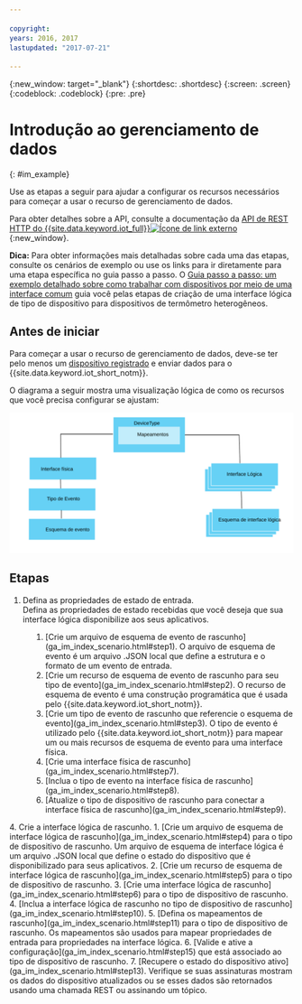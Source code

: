 ```yaml
---

copyright:
years: 2016, 2017
lastupdated: "2017-07-21"

---
```


{:new_window: target="\_blank"}
{:shortdesc: .shortdesc}
{:screen: .screen}
{:codeblock: .codeblock}
{:pre: .pre}

# Introdução ao gerenciamento de dados
{: #im_example}

Use as etapas a seguir para ajudar a configurar os recursos necessários para começar a usar o recurso de gerenciamento de dados.

Para obter detalhes sobre a API, consulte a documentação da [API de REST HTTP do {{site.data.keyword.iot_full}}![Ícone de link externo](../../../icons/launch-glyph.svg "Ícone de link externo")](https://docs.internetofthings.ibmcloud.com/apis/swagger/v0002/state-mgmt.html){:new_window}.

**Dica:** Para obter informações mais detalhadas sobre cada uma das etapas, consulte os cenários de exemplo ou use os links para ir diretamente para uma etapa específica no guia passo a passo. O [Guia passo a passo: um exemplo detalhado sobre como trabalhar com dispositivos por meio de uma interface comum](ga_im_index_scenario.html#scenario) guia você pelas etapas de criação de uma interface lógica de tipo
de dispositivo para dispositivos de termômetro heterogêneos.


## Antes de iniciar
Para começar a usar o recurso de gerenciamento de dados, deve-se ter pelo menos um [dispositivo registrado](ga_im_index_scenario.html#step14) e enviar dados para o {{site.data.keyword.iot_short_notm}}.  

O diagrama a seguir mostra uma visualização lógica de como os recursos que você precisa configurar se ajustam:

![Visualização de recursos topográficos no {{site.data.keyword.iot_short_notm}}.](images/ga_im_resource_view1.svg "Topografia de recursos no {{site.data.keyword.iot_short_notm}}")

## Etapas

1. 	Defina as propriedades de estado de entrada.  
Defina as propriedades de estado recebidas que você deseja que sua interface lógica disponibilize aos seus aplicativos.  
<dl>
<dd>
<ol>
<li>[Crie um arquivo de esquema de evento de rascunho](ga_im_index_scenario.html#step1). O arquivo de esquema de evento é um arquivo .JSON local que define a estrutura e o formato de um evento de entrada.
<li>[Crie um recurso de esquema de evento de rascunho para seu tipo de evento](ga_im_index_scenario.html#step2). O recurso de esquema de evento é uma construção programática que é usada pelo {{site.data.keyword.iot_short_notm}}.
<li>[Crie um tipo de evento de rascunho que referencie o esquema de evento](ga_im_index_scenario.html#step3). O tipo de evento é utilizado pelo {{site.data.keyword.iot_short_notm}} para mapear um ou mais recursos de esquema de evento para uma interface física.
<li>[Crie uma interface física de rascunho](ga_im_index_scenario.html#step7).
<li>[Inclua o tipo de evento na interface física de rascunho](ga_im_index_scenario.html#step8).
<li>[Atualize o tipo de dispositivo de rascunho para conectar a interface física de rascunho](ga_im_index_scenario.html#step9).
</ol>
</dd>
</dl>
4. 	Crie a interface lógica de rascunho.
 1. 	[Crie um arquivo de esquema de interface lógica de rascunho](ga_im_index_scenario.html#step4) para o tipo de dispositivo de rascunho.  
Um arquivo de esquema de interface lógica é um arquivo .JSON local que define o estado do dispositivo que é disponibilizado para seus aplicativos.
 2. [Crie um recurso de esquema de interface lógica de rascunho](ga_im_index_scenario.html#step5) para o tipo de dispositivo de rascunho.
 3.	[Crie uma interface lógica de rascunho](ga_im_index_scenario.html#step6) para o tipo de dispositivo de rascunho.
 4.	[Inclua a interface lógica de rascunho no tipo de dispositivo de rascunho](ga_im_index_scenario.html#step10).
5. 	[Defina os mapeamentos de rascunho](ga_im_index_scenario.html#step11) para o tipo de dispositivo de rascunho.   
Os mapeamentos são usados para mapear propriedades de entrada para propriedades na interface lógica.
6. 	[Valide e ative a configuração](ga_im_index_scenario.html#step15) que está associado ao tipo de dispositivo de rascunho.
7. 	[Recupere o estado do dispositivo ativo](ga_im_index_scenario.html#step13).  
Verifique se suas assinaturas mostram os dados do dispositivo atualizados ou se esses dados são retornados usando uma chamada REST ou assinando um tópico.
